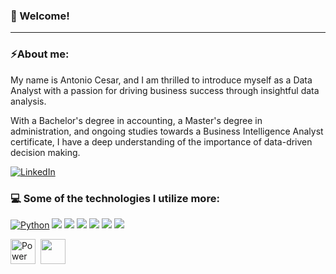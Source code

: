 ### 👋 Welcome! 
---
### ⚡About me:

My name is Antonio Cesar, and I am thrilled to introduce myself as a Data Analyst with a passion for driving business success through insightful data analysis.

With a Bachelor's degree in accounting, a Master's degree in administration, and ongoing studies towards a Business Intelligence Analyst certificate, I have a deep understanding of the importance of data-driven decision making.

[![LinkedIn](https://img.shields.io/badge/LinkedIn-0077B5?style=for-the-badge&logo=linkedin&logoColor=white)](https://www.linkedin.com/in/antoniocesarduarte/)

### 💻 Some of the technologies I utilize more:

[![Python](https://img.shields.io/badge/Python-3776AB?style=for-the-badge&logo=python&logoColor=white)]()
[![](https://img.shields.io/badge/Talend-FF6D70?style=for-the-badge&logo=Talend&logoColor=white)]()
[![](https://img.shields.io/badge/Tableau-E97627?style=for-the-badge&logo=Tableau&logoColor=white)]()
[![](https://img.shields.io/badge/MySQL-005C84?style=for-the-badge&logo=mysql&logoColor=white)]()
[![](https://img.shields.io/badge/Microsoft_PowerPoint-B7472A?style=for-the-badge&logo=microsoft-powerpoint&logoColor=white)]()
[![](https://img.shields.io/badge/Microsoft_Excel-217346?style=for-the-badge&logo=microsoft-excel&logoColor=white)]()
[![](https://img.shields.io/badge/Microsoft_Word-2B579A?style=for-the-badge&logo=microsoft-word&logoColor=white)]()
<div>
<img src="https://github.com/microsoft/PowerBI-Icons/raw/main/SVG/Power-BI.svg" title="MS Power BI" alt="Power BI" width="40" height="40"/>&nbsp;
<img src="https://cdn.jsdelivr.net/gh/devicons/devicon/icons/jupyter/jupyter-original-wordmark.svg" width="40" height="40"/>
</div>

